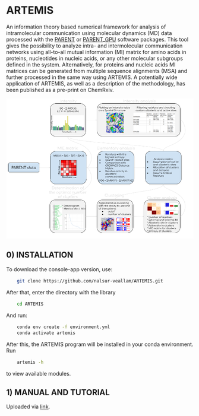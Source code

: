 # ARTEMIS
An information theory based numerical framework for analysis of intramolecular communication using molecular dynamics (MD) data processed with the [PARENT](https://github.com/markusfleck/PARENT) or [PARENT_GPU](https://github.com/markusfleck/PARENT_GPU) software packages. This tool gives the possibility to analyze intra- and intermolecular communication networks using all-to-all mutual information (MI) matrix for amino acids in proteins, nucleotides in nucleic acids, or any other molecular subgroups defined in the system. Alternatively, for proteins and nucleic acids MI matrices can be generated from multiple sequence alignments (MSA) and further processed in the same way using ARTEMIS. A potentially wide application of ARTEMIS, as well as a description of the methodology, has been published as a pre-print on ChemRxiv.

![Framework scheme](framework_scheme.png) 

## 0) INSTALLATION
To download the console-app version, use:

```bash
    git clone https://github.com/nalsur-veallam/ARTEMIS.git
```

After that, enter the directory with the library

```bash
    cd ARTEMIS
```

And run:

```bash
    conda env create -f environment.yml
    conda activate artemis
```

After this, the ARTEMIS program will be installed in your conda environment. Run

```bash
    artemis -h
```

to view available modules.

## 1) MANUAL AND TUTORIAL

Uploaded via [link](https://nalsur-veallam.github.io/ARTEMIS/).
